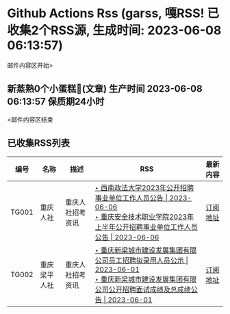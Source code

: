 # Github Actions Rss (garss, 嘎RSS! 已收集2个RSS源, 生成时间: 2023-06-08 06:13:57)

邮件内容区开始>
<h2>新蒸熟0个小蛋糕🍰(文章) 生产时间 2023-06-08 06:13:57 保质期24小时</h2>



<邮件内容区结束

## 已收集RSS列表

| 编号 | 名称 | 描述 | RSS  |  最新内容 |
| --- | --- | --- | --- |  --- |
| TG001 | 重庆人社 | 重庆人社招考资讯 | [‣ 西南政法大学2023年公开招聘事业单位工作人员公告 \| 2023-06-06](https://rlsbj.cq.gov.cn/zwxx_182/sydw/202306/t20230607_12042523.html)<br/>[‣ 重庆安全技术职业学院2023年上半年公开招聘事业单位工作人员公告 \| 2023-06-06](https://rlsbj.cq.gov.cn/zwxx_182/sydw/202306/t20230607_12042520.html)  |  [订阅地址](https://rss.xudadi.com/gov/chongqing/rlsbj/sydw/) |
| TG002 | 重庆梁平人社 | 重庆人社招考资讯 | [‣ 重庆新梁城市建设发展集团有限公司员工招聘拟录用人员公示 \| 2023-06-01](http://www.cqlp.gov.cn/rlsbj/zwgk_28909/ryzp/202306/t20230602_12025430.html)<br/>[‣ 重庆新梁城市建设发展集团有限公司公开招聘面试成绩及总成绩公告 \| 2023-06-01](http://www.cqlp.gov.cn/rlsbj/zwgk_28909/ryzp/202305/t20230522_11986600.html)  |  [订阅地址](https://rss.xudadi.com/gov/chongqing/rlsbj/lpzk/) |
